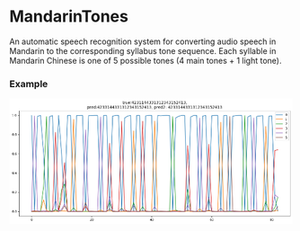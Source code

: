 # MandarinTones
An automatic speech recognition system for converting audio speech in Mandarin to the corresponding syllabus tone sequence. Each syllable in Mandarin Chinese is one of 5 possible tones (4 main tones + 1 light tone). 

### Example
<p align="center">
  <img src="tone_probabilities.png?raw=true"/>
</p>
